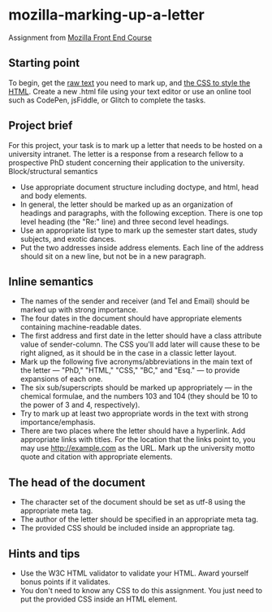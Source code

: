 # mozilla-marking-up-a-letter

Assignment from [Mozilla Front End Course](https://developer.mozilla.org/en-US/docs/Learn/HTML/Introduction_to_HTML/Marking_up_a_letter)

## Starting point

To begin, get the [raw text](https://github.com/mdn/learning-area/blob/main/html/introduction-to-html/marking-up-a-letter-start/letter-text.txt) you need to mark up, and [the CSS to style the HTML](https://github.com/mdn/learning-area/blob/main/html/introduction-to-html/marking-up-a-letter-start/css.txt). Create a new .html file using your text editor or use an online tool such as CodePen, jsFiddle, or Glitch to complete the tasks.
## Project brief

For this project, your task is to mark up a letter that needs to be hosted on a university intranet. The letter is a response from a research fellow to a prospective PhD student concerning their application to the university.
Block/structural semantics

- Use appropriate document structure including doctype, and html, head and body elements.
- In general, the letter should be marked up as an organization of headings and paragraphs, with the following exception. There is one top level heading (the "Re:" line) and three second level headings.
- Use an appropriate list type to mark up the semester start dates, study subjects, and exotic dances.
- Put the two addresses inside address elements. Each line of the address should sit on a new line, but not be in a new paragraph.

## Inline semantics

- The names of the sender and receiver (and Tel and Email) should be marked up with strong importance.
- The four dates in the document should have appropriate elements containing machine-readable dates.
- The first address and first date in the letter should have a class attribute value of sender-column. The CSS you'll add later will cause these to be right aligned, as it should be in the case in a classic letter layout.
- Mark up the following five acronyms/abbreviations in the main text of the letter — "PhD," "HTML," "CSS," "BC," and "Esq." — to provide expansions of each one.
- The six sub/superscripts should be marked up appropriately — in the chemical formulae, and the numbers 103 and 104 (they should be 10 to the power of 3 and 4, respectively).
- Try to mark up at least two appropriate words in the text with strong importance/emphasis.
- There are two places where the letter should have a hyperlink. Add appropriate links with titles. For the location that the links point to, you may use http://example.com as the URL.
    Mark up the university motto quote and citation with appropriate elements.

## The head of the document

- The character set of the document should be set as utf-8 using the appropriate meta tag.
- The author of the letter should be specified in an appropriate meta tag.
- The provided CSS should be included inside an appropriate tag.

## Hints and tips

- Use the W3C HTML validator to validate your HTML. Award yourself bonus points if it validates.
- You don't need to know any CSS to do this assignment. You just need to put the provided CSS inside an HTML element.
